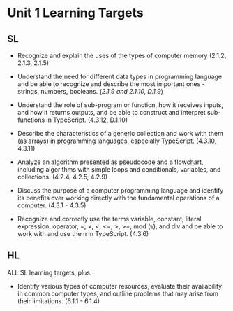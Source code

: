 # Unit 1 Learning Targets

## SL

- Recognize and explain the uses of the types of computer memory (2.1.2, 2.1.3, 2.1.5)

- Understand the need for different data types in programming language and be able to recognize and describe the most important ones - strings, numbers, booleans. (_2.1.9 and 2.1.10, D.1.9_)

- Understand the role of sub-program or function, how it receives inputs, and how it returns outputs, and be able to construct and interpret sub-functions in TypeScript. (4.3.12, D.1.10)

- Describe the characteristics of a generic collection and work with them (as arrays) in programming languages, especially TypeScript. (4.3.10, 4.3.11)

- Analyze an algorithm presented as pseudocode and a flowchart, including algorithms with simple loops and conditionals, variables, and collections. (4.2.4, 4.2.5, 4.2.9)

- Discuss the purpose of a computer programming language and identify its benefits over working directly with the fundamental operations of a computer. (4.3.1 - 4.3.5)

- Recognize and correctly use the terms variable, constant, literal expression, operator, =, ≠, &lt;, &lt;=, &gt;, &gt;=, mod (`%`), and div and be able to work with and use them in TypeScript. (4.3.6)

## HL

ALL SL learning targets, plus:

- Identify various types of computer resources, evaluate their availability in common computer types, and outline problems that may arise from their limitations. (6.1.1 - 6.1.4)
